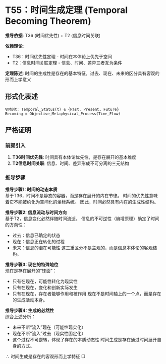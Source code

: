 # T55：时间生成定理 (Temporal Becoming Theorem)  

**推导依据**: T36 (时间优先性) + T2 (信息时间关联)

**依赖理论**:
- T36：时间优先性定理 - 时间在本体论上优先于空间
- T2：信息时间关联定理 - 信息、时间、差异三者互为条件

**定理陈述**: 时间的生成性是存在的基本特征，过去、现在、未来的区分具有客观的形而上学意义  

## 形式化表述  
```  
∀时刻t: Temporal_Status(t) ∈ {Past, Present, Future}  
Becoming = Objective_Metaphysical_Process(Time_Flow)  
```  

## 严格证明  

### 前提引入
1. **T36时间优先性**: 时间具有本体论优先性，是存在展开的基本维度
2. **T2信息时间关联**: 信息、时间、差异形成不可分离的三元结构

### 推导步骤

**推导步骤1: 时间的动态本质**  
基于T36，时间不是静态的容器，而是存在展开的内在节律。
时间的优先性意味着它不能被约化为空间化的坐标系统。
因此，时间必然具有内在的生成性结构。

**推导步骤2: 信息流动与时间方向**  
基于T2，信息变化必然伴随时间流逝。
信息的不可逆性（熵增原理）确定了时间的方向性：
- 过去：信息已确定的状态
- 现在：信息正在转化的过程
- 未来：信息的潜在可能性
这三重区分不是主观的，而是信息本体论的客观结构。

**推导步骤3: 现在的特殊地位**  
现在是存在展开的“锋面”：
- 只有在现在，可能性转化为现实性
- 只有在现在，变化和创新实际发生
- 只有在现在，存在者能够作用和被作用
现在不是时间轴上的一个点，而是存在的生成活动本身。

**推导步骤4: 生成的必然性**  
综合上述分析：
- 未来不断“流入”现在（可能性现实化）
- 现在不断“流入”过去（现实性固定化）
- 这个过程不可逆转，体现了存在的本质动态性
时间生成是存在通过时间展开自身的方式。  

∴ 时间生成是存在的客观形而上学特征 □  